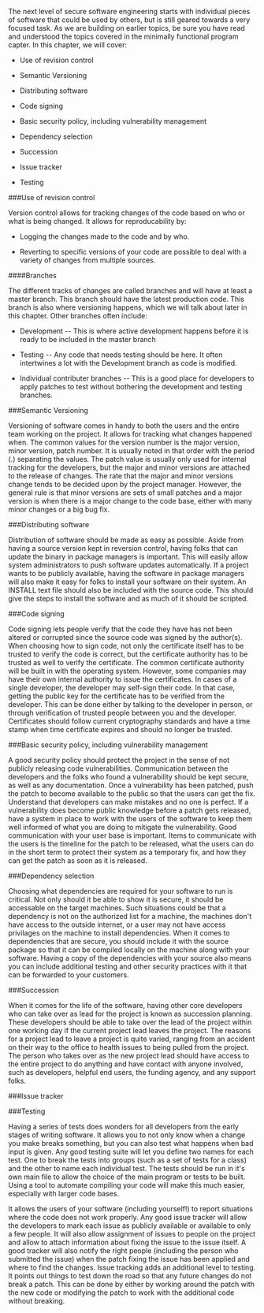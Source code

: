 <!--
.. title: Level 2: BASIC SOFTWARE ENGINEERING PRACTICE
.. slug: level-2
.. date: 2019-04-12 15:21:19 UTC-04:00
.. tags: 
.. category: 
.. link: 
.. description: 
.. type: text
-->

The next level of secure software engineering starts with individual pieces of software that could be used by others, but is still geared towards a very focused task. As we are building on earlier topics, be sure you have read and understood the topics covered in the minimally functional program capter. In this chapter, we will cover:

* Use of revision control

* Semantic Versioning

* Distributing software

* Code signing

* Basic security policy, including vulnerability management

* Dependency selection

* Succession

* Issue tracker

* Testing

###Use of revision control

Version control allows for tracking changes of the code based on who or what is being changed. It allows for reproducability by:

* Logging the changes made to the code and by who.

* Reverting to specific versions of your code are possible to deal with a variety of changes from multiple sources.

####Branches

The different tracks of changes are called branches and will have at least a master branch. This branch should have the latest production code. This branch is also where versioning happens, which we will talk about later in this chapter.  Other branches often include:

* Development -- This is where active development happens before it is ready to be included in the master branch

* Testing -- Any code that needs testing should be here. It often intertwines a lot with the Development branch as code is modified.

* Individual contributer branches -- This is a good place for developers to apply patches to test without bothering the development and testing branches.

###Semantic Versioning

Versioning of software comes in handy to both the users and the entire team working on the project. It allows for tracking what changes happened when. The common values for the version number is the major version, minor version, patch number. It is usually noted in that order with the period (.) separating the values. The patch value is usually only used for internal tracking for the developers, but the major and minor versions are attached to the release of changes. The rate that the major and minor versions change tends to be decided upon by the project manager. However, the general rule is that minor versions are sets of small patches and a major version is when there is a major change to the code base, either with many minor changes or a big bug fix.

###Distributing software

Distribution of software should be made as easy as possible. Aside from having a source version kept in reversion control, having folks that can update the binary in package managers is important. This will easily allow system administrators to push software updates automatically. If a project wants to be publicly available, having the software in package managers will also make it easy for folks to install your software on their system. An INSTALL text file should also be included with the source code. This should give the steps to install the software and as much of it should be scripted.

###Code signing

Code signing lets people verify that the code they have has not been altered or corrupted since the source code was signed by the author(s). When choosing how to sign code, not only the certificate itself has to be trusted to verify the code is correct, but the certificate authority has to be trusted as well to verify the certificate. The common certificate authority will be built in with the operating system. However, some companies may have their own internal authority to issue the certificates. In cases of a single developer, the developer may self-sign their code. In that case, getting the public key for the certificate has to be verified from the developer. This can be done either by talking to the developer in person, or through verification of trusted people between you and the developer. Certificates should follow current cryptography standards and have a time stamp when time certificate expires and should no longer be trusted.

###Basic security policy, including vulnerability management

A good security policy should protect the project in the sense of not publicly releasing code vulnerabilities. Communication between the developers and the folks who found a vulnerability should be kept secure, as well as any documentation. Once a vulnerability has been patched, push the patch to become available to the public so that the users can get the fix. Understand that developers can make mistakes and no one is perfect. If a vulnerability does become public knowledge before a patch gets released, have a system in place to work with the users of the software to keep them well informed of what you are doing to mitigate the vulnerability. Good communication with your user base is important. Items to communicate with the users is the timeline for the patch to be released, what the users can do in the short term to protect their system as a temporary fix, and how they can get the patch as soon as it is released.

###Dependency selection

Choosing what dependencies are required for your software to run is critical. Not only should it be able to show it is secure, it should be accessable on the target machines. Such situations could be that a dependency is not on the authorized list for a machine, the machines don't have access to the outside internet, or a user may not have access privilages on the machine to install dependencies. When it comes to dependencies that are secure, you should include it with the source package so that it can be compiled locally on the machine along with your software. Having a copy of the dependencies with your source also means you can include additional testing and other security practices with it that can be forwarded to your customers.

###Succession

When it comes for the life of the software, having other core developers who can take over as lead for the project is known as succession planning. These developers should be able to take over the lead of the project within one working day if the current project lead leaves the project. The reasons for a project lead to leave a project is quite varied, ranging from an accident on their way to the office to health issues to being pulled from the project. The person who takes over as the new project lead should have access to the entire project to do anything and have contact with anyone involved, such as developers, helpful end users, the funding agency, and any support folks.

###Issue tracker


###Testing

Having a series of tests does wonders for all developers from the early stages of writing software. It allows you to not only know when a change you make breaks something, but you can also test what happens when bad input is given. Any good testing suite will let you define two names for each test. One to break the tests into groups (such as a set of tests for a class) and the other to name each individual test. The tests should be run in it's own main file to allow the choice of the main program or tests to be built. Using a tool to automate compiling your code will make this much easier, especially with larger code bases.

It allows the users of your software (including yourself!) to report situations where the code does not work properly. Any good issue tracker will allow the developers to mark each issue as publicly available or available to only a few people. It will also allow assignment of issues to people on the project and allow to attach information about fixing the issue to the issue itself. A good tracker will also notify the right people (including the person who submitted the issue) when the patch fixing the issue has been applied and where to find the changes. Issue tracking adds an additional level to testing. It points out things to test down the road so that any future changes do not break a patch. This can be done by either by working around the patch with the new code or modifying the patch to work with the additional code without breaking.
